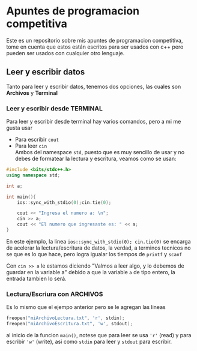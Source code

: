 # Apuntes de programacion competitiva
Este es un repositorio sobre mis apuntes de programacion competitiva, tome en cuenta que estos están escritos para ser usados con c++ pero pueden ser usados con cualquier otro lenguaje.

## Leer y escribir datos
Tanto para leer y escribir datos, tenemos dos opciones, las cuales son **Archivos** y **Terminal**

### Leer y escribir desde TERMINAL

Para leer y escribir desde terminal hay varios comandos, pero a mi me gusta usar
- Para escribir ``cout``
- Para leer ``cin``   
Ambos del namespace ``std``, puesto que es muy sencillo de usar y no debes de formatear la lectura y escritura, veamos como se usan:
```cpp
#include <bits/stdc++.h>
using namespace std;

int a;

int main(){
    ios::sync_with_stdio(0);cin.tie(0);

    cout << "Ingresa el numero a: \n";
    cin >> a;
    cout << "El numero que ingresaste es: " << a;
}
```

En este ejemplo, la linea ``ios::sync_with_stdio(0); cin.tie(0)`` se encarga de acelerar la lectura/escritura de datos, la  verdad, a terminos tecnicos no se que es lo que hace, pero logra igualar los tiempos de ``printf`` y ``scanf``

Con ``cin >> a`` le estamos diciendo "Valmos a leer algo, y lo debemos de guardar en la variable a" debido a que la variable ``a`` de tipo entero, la entrada tambien lo será.

### Lectura/Escriura con ARCHIVOS

Es lo mismo que el ejempo anterior pero se le agregan las lineas 
```cpp
freopen("miArchivoLectura.txt", 'r', stdin);
freopen("miArchivoEscritura.txt", 'w', stdout);
```
al inicio de la funcion ``main()``, notese que para leer se usa ``'r'`` (read) y para escribir ``'w'`` (write), asi como ``stdin`` para leer y ``stdout`` para escribir.
